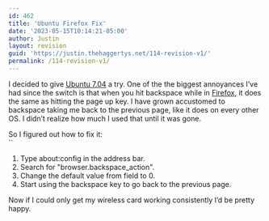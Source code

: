 ```yaml
---
id: 462
title: 'Ubuntu Firefox Fix'
date: '2023-05-15T10:14:21-05:00'
author: Justin
layout: revision
guid: 'https://justin.thehaggertys.net/114-revision-v1/'
permalink: /114-revision-v1/
---
```


I decided to give [Ubuntu 7.04](http://www.ubuntu.com/products/WhatIsUbuntu/desktopedition) a try. One of the the biggest annoyances I’ve had since the switch is that when you hit backspace while in [Firefox](http://www.mozilla.com), it does the same as hitting the page up key. I have grown accustomed to backspace taking me back to the previous page, like it does on every other OS. I didn’t realize how much I used that until it was gone.

So I figured out how to fix it:  
``

1. Type about:config in the address bar.
2. Search for "browser.backspace\_action".
3. Change the default value from field to 0.
4. Start using the backspace key to go back to the previous page.

Now if I could only get my wireless card working consistently I’d be pretty happy.
